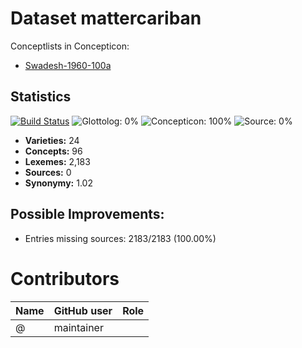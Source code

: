 # Dataset mattercariban


Conceptlists in Concepticon:
- [Swadesh-1960-100a](https://concepticon.clld.org/contributions/Swadesh-1960-100a)
## Statistics


[![Build Status](https://travis-ci.org/cldf-datasets/mattercariban.svg?branch=master)](https://travis-ci.org/cldf-datasets/mattercariban)
![Glottolog: 0%](https://img.shields.io/badge/Glottolog-0%25-red.svg "Glottolog: 0%")
![Concepticon: 100%](https://img.shields.io/badge/Concepticon-100%25-brightgreen.svg "Concepticon: 100%")
![Source: 0%](https://img.shields.io/badge/Source-0%25-red.svg "Source: 0%")

- **Varieties:** 24
- **Concepts:** 96
- **Lexemes:** 2,183
- **Sources:** 0
- **Synonymy:** 1.02

## Possible Improvements:



- Entries missing sources: 2183/2183 (100.00%)

# Contributors

Name | GitHub user | Role
--- | --- | ---
 | @ | maintainer


